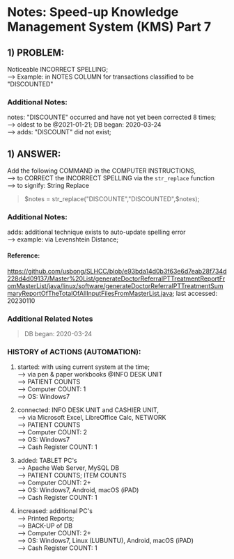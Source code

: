 # Notes: Speed-up Knowledge Management System (KMS) Part 7

## 1) PROBLEM:
Noticeable INCORRECT SPELLING;<br/>
--> Example: in NOTES COLUMN for transactions classified to be "DISCOUNTED"

### Additional Notes:

notes: "DISCOUNTE" occurred and have not yet been corrected 8 times; <br/>
--> oldest to be @2021-01-21; DB began: 2020-03-24<br/>
--> adds: "DISCOUNT" did not exist;

## 1) ANSWER:

Add the following COMMAND in the COMPUTER INSTRUCTIONS,<br/>
--> to CORRECT the INCORRECT SPELLING via the `str_replace` function<br/>
--> to signify: String Replace

> $notes = str_replace("DISCOUNTE","DISCOUNTED",$notes);
		
### Additional Notes:

adds: additional technique exists to auto-update spelling error<br/>
--> example: via Levenshtein Distance;

#### Reference: 
https://github.com/usbong/SLHCC/blob/e93bda14d0b3f63e6d7eab28f734d228d4d09137/Master%20List/generateDoctorReferralPTTreatmentReportFromMasterList/java/linux/software/generateDoctorReferralPTTreatmentSummaryReportOfTheTotalOfAllInputFilesFromMasterList.java;
last accessed: 20230110
			
### Additional Related Notes
> DB began: 2020-03-24

### HISTORY of ACTIONS (AUTOMATION):

1) started: with using current system at the time;<br/>
--> via pen & paper workbooks @INFO DESK UNIT<br/>
--> PATIENT COUNTS<br/>
--> Computer COUNT: 1<br/>
--> OS: Windows7

2) connected: INFO DESK UNIT and CASHIER UNIT,<br/>
--> via Microsoft Excel, LibreOffice Calc, NETWORK<br/>
--> PATIENT COUNTS<br/>
--> Computer COUNT: 2<br/>
--> OS: Windows7<br/>
--> Cash Register COUNT: 1

3) added: TABLET PC's <br/>
--> Apache Web Server, MySQL DB<br/>
--> PATIENT COUNTS; ITEM COUNTS<br/>
--> Computer COUNT: 2+<br/>
--> OS: Windows7, Android, macOS (iPAD)<br/>
--> Cash Register COUNT: 1

4) increased: additional PC's <br/>
--> Printed Reports;<br/>
--> BACK-UP of DB<br/>
--> Computer COUNT: 2+<br/>
--> OS: Windows7, Linux (LUBUNTU), Android, macOS (iPAD)<br/>
--> Cash Register COUNT: 1


